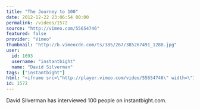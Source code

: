```yaml
---
title: "The Journey to 100"
date: 2012-12-22 23:06:54 00:00
permalink: /videos/1572
source: "http://vimeo.com/55654746"
featured: false
provider: "Vimeo"
thumbnail: "http://b.vimeocdn.com/ts/385/267/385267491_1280.jpg"
user:
  id: 1693
  username: "instantbight"
  name: "David Silverman"
tags: ["instantbight"]
html: "<iframe src=\"http://player.vimeo.com/video/55654746\" width=\"1280\" height=\"720\" frameborder=\"0\" webkitAllowFullScreen mozallowfullscreen allowFullScreen></iframe>"
id: 1572
---
```


David Silverman has interviewed 100 people on instantbight.com.